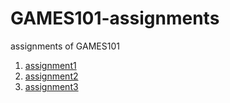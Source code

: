 # GAMES101-assignments
assignments of GAMES101

1. [assignment1](./assignment1)
1. [assignment2](./assignment2)
1. [assignment3](./assignment3)
